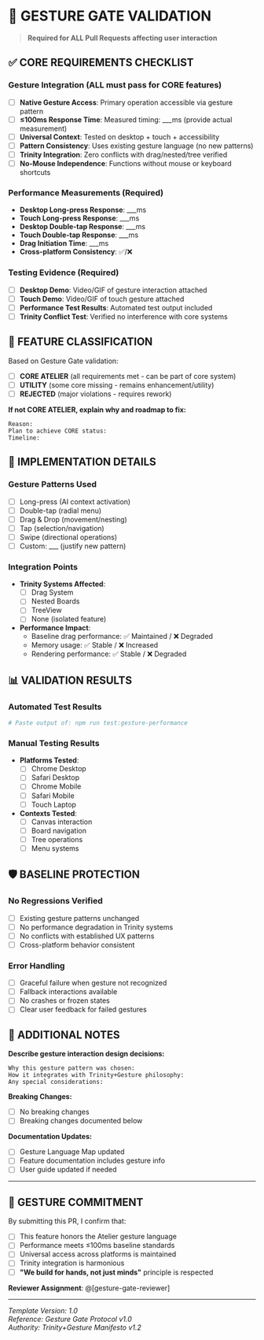 # 🚪 GESTURE GATE VALIDATION

> **Required for ALL Pull Requests affecting user interaction**

## ✅ **CORE REQUIREMENTS CHECKLIST**

### **Gesture Integration** (ALL must pass for CORE features)
- [ ] **Native Gesture Access**: Primary operation accessible via gesture pattern
- [ ] **≤100ms Response Time**: Measured timing: ___ms (provide actual measurement)
- [ ] **Universal Context**: Tested on desktop + touch + accessibility
- [ ] **Pattern Consistency**: Uses existing gesture language (no new patterns)
- [ ] **Trinity Integration**: Zero conflicts with drag/nested/tree verified
- [ ] **No-Mouse Independence**: Functions without mouse or keyboard shortcuts

### **Performance Measurements** (Required)
- **Desktop Long-press Response**: ___ms
- **Touch Long-press Response**: ___ms  
- **Desktop Double-tap Response**: ___ms
- **Touch Double-tap Response**: ___ms
- **Drag Initiation Time**: ___ms
- **Cross-platform Consistency**: ✅/❌

### **Testing Evidence** (Required)
- [ ] **Desktop Demo**: Video/GIF of gesture interaction attached
- [ ] **Touch Demo**: Video/GIF of touch gesture attached  
- [ ] **Performance Test Results**: Automated test output included
- [ ] **Trinity Conflict Test**: Verified no interference with core systems

## 🎯 **FEATURE CLASSIFICATION**

Based on Gesture Gate validation:

- [ ] **CORE ATELIER** (all requirements met - can be part of core system)
- [ ] **UTILITY** (some core missing - remains enhancement/utility)  
- [ ] **REJECTED** (major violations - requires rework)

**If not CORE ATELIER, explain why and roadmap to fix:**
```
Reason: 
Plan to achieve CORE status:
Timeline:
```

## 🔧 **IMPLEMENTATION DETAILS**

### **Gesture Patterns Used**
- [ ] Long-press (AI context activation)
- [ ] Double-tap (radial menu)
- [ ] Drag & Drop (movement/nesting)
- [ ] Tap (selection/navigation)
- [ ] Swipe (directional operations)
- [ ] Custom: ___ (justify new pattern)

### **Integration Points**
- **Trinity Systems Affected**: 
  - [ ] Drag System
  - [ ] Nested Boards
  - [ ] TreeView
  - [ ] None (isolated feature)

- **Performance Impact**:
  - Baseline drag performance: ✅ Maintained / ❌ Degraded
  - Memory usage: ✅ Stable / ❌ Increased
  - Rendering performance: ✅ Stable / ❌ Degraded

## 📊 **VALIDATION RESULTS**

### **Automated Test Results**
```bash
# Paste output of: npm run test:gesture-performance
```

### **Manual Testing Results**
- **Platforms Tested**: 
  - [ ] Chrome Desktop
  - [ ] Safari Desktop  
  - [ ] Chrome Mobile
  - [ ] Safari Mobile
  - [ ] Touch Laptop

- **Contexts Tested**:
  - [ ] Canvas interaction
  - [ ] Board navigation
  - [ ] Tree operations
  - [ ] Menu systems

## 🛡️ **BASELINE PROTECTION**

### **No Regressions Verified**
- [ ] Existing gesture patterns unchanged
- [ ] No performance degradation in Trinity systems
- [ ] No conflicts with established UX patterns
- [ ] Cross-platform behavior consistent

### **Error Handling**
- [ ] Graceful failure when gesture not recognized
- [ ] Fallback interactions available
- [ ] No crashes or frozen states
- [ ] Clear user feedback for failed gestures

## 📝 **ADDITIONAL NOTES**

**Describe gesture interaction design decisions:**
```
Why this gesture pattern was chosen:
How it integrates with Trinity+Gesture philosophy:
Any special considerations:
```

**Breaking Changes:**
- [ ] No breaking changes
- [ ] Breaking changes documented below

**Documentation Updates:**
- [ ] Gesture Language Map updated
- [ ] Feature documentation includes gesture info
- [ ] User guide updated if needed

---

## 🤌 **GESTURE COMMITMENT**

By submitting this PR, I confirm that:

- [ ] This feature honors the Atelier gesture language
- [ ] Performance meets ≤100ms baseline standards  
- [ ] Universal access across platforms is maintained
- [ ] Trinity integration is harmonious
- [ ] **"We build for hands, not just minds"** principle is respected

**Reviewer Assignment**: @[gesture-gate-reviewer]

---

*Template Version: 1.0*  
*Reference: Gesture Gate Protocol v1.0*  
*Authority: Trinity+Gesture Manifesto v1.2*